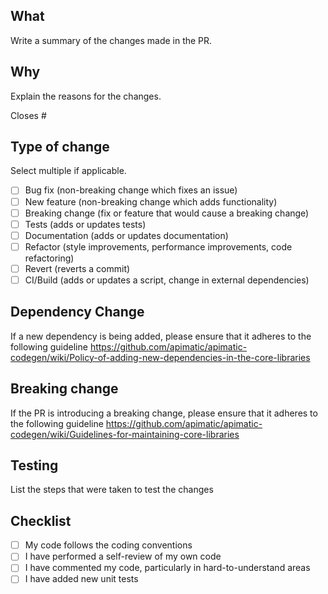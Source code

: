 ## What
Write a summary of the changes made in the PR.

## Why
Explain the reasons for the changes.

Closes #

## Type of change
Select multiple if applicable.

- [ ] Bug fix (non-breaking change which fixes an issue)
- [ ] New feature (non-breaking change which adds functionality)
- [ ] Breaking change (fix or feature that would cause a breaking change)
- [ ] Tests (adds or updates tests)
- [ ] Documentation (adds or updates documentation)
- [ ] Refactor (style improvements, performance improvements, code refactoring)
- [ ] Revert (reverts a commit)
- [ ] CI/Build (adds or updates a script, change in external dependencies)

## Dependency Change
If a new dependency is being added, please ensure that it adheres to the following guideline https://github.com/apimatic/apimatic-codegen/wiki/Policy-of-adding-new-dependencies-in-the-core-libraries

## Breaking change
If the PR is introducing a breaking change, please ensure that it adheres to the following guideline https://github.com/apimatic/apimatic-codegen/wiki/Guidelines-for-maintaining-core-libraries

## Testing
List the steps that were taken to test the changes

## Checklist
- [ ] My code follows the coding conventions
- [ ] I have performed a self-review of my own code
- [ ] I have commented my code, particularly in hard-to-understand areas
- [ ] I have added new unit tests

